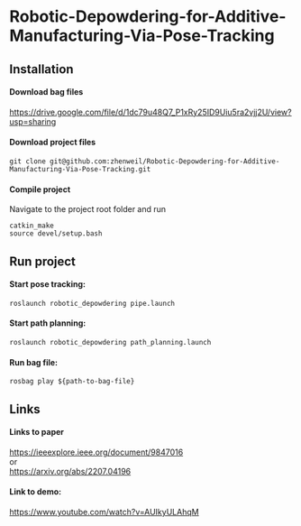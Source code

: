 # Robotic-Depowdering-for-Additive-Manufacturing-Via-Pose-Tracking

## Installation
#### Download bag files
https://drive.google.com/file/d/1dc79u48Q7_P1xRy25ID9Uiu5ra2vjj2U/view?usp=sharing

#### Download project files
```
git clone git@github.com:zhenweil/Robotic-Depowdering-for-Additive-Manufacturing-Via-Pose-Tracking.git
```
#### Compile project
Navigate to the project root folder and run
```
catkin_make
source devel/setup.bash
```
## Run project
#### Start pose tracking:
```
roslaunch robotic_depowdering pipe.launch
```
#### Start path planning:
```
roslaunch robotic_depowdering path_planning.launch
```
#### Run bag file:
```
rosbag play ${path-to-bag-file}
```
## Links
#### Links to paper
https://ieeexplore.ieee.org/document/9847016 <br />
or <br />
https://arxiv.org/abs/2207.04196

#### Link to demo:
https://www.youtube.com/watch?v=AUIkyULAhqM 
